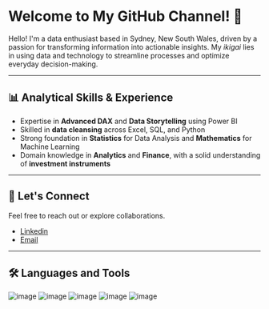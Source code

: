 # Welcome to My GitHub Channel! 👋

Hello! I'm a data enthusiast based in Sydney, New South Wales, driven by a passion for transforming information into actionable insights. My *ikigai* lies in using data and technology to streamline processes and optimize everyday decision-making.

---

## 📊 Analytical Skills & Experience

- Expertise in **Advanced DAX** and **Data Storytelling** using Power BI  
- Skilled in **data cleansing** across Excel, SQL, and Python  
- Strong foundation in **Statistics** for Data Analysis and **Mathematics** for Machine Learning  
- Domain knowledge in **Analytics** and **Finance**, with a solid understanding of **investment instruments**

---

## 🤝 Let's Connect

Feel free to reach out or explore collaborations.  
- [Linkedin](https://www.linkedin.com/in/wileyn1289467/)
- [Email](nguyenthethien111@gmail.com)
---

## 🛠️ Languages and Tools

![image](https://github.com/user-attachments/assets/cdd4ff33-200b-44e7-a5c5-c8057455f150) ![image](https://github.com/user-attachments/assets/bfac7d07-5776-426a-b9b3-6a0f7bf3da50) ![image](https://github.com/user-attachments/assets/aad298c7-916f-4efd-ba51-8ce70fd03bde) ![image](https://github.com/user-attachments/assets/37919fad-7fa2-4971-81a2-4117dc008b4d) ![image](https://github.com/user-attachments/assets/d183c779-139a-4c42-9ab3-823b58d1dc13)






